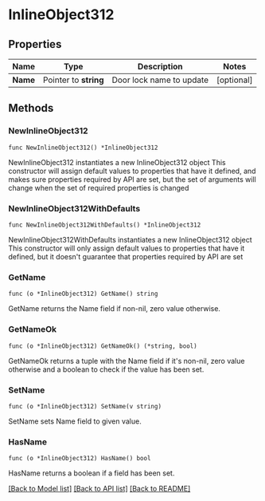 # InlineObject312

## Properties

Name | Type | Description | Notes
------------ | ------------- | ------------- | -------------
**Name** | Pointer to **string** | Door lock name to update | [optional] 

## Methods

### NewInlineObject312

`func NewInlineObject312() *InlineObject312`

NewInlineObject312 instantiates a new InlineObject312 object
This constructor will assign default values to properties that have it defined,
and makes sure properties required by API are set, but the set of arguments
will change when the set of required properties is changed

### NewInlineObject312WithDefaults

`func NewInlineObject312WithDefaults() *InlineObject312`

NewInlineObject312WithDefaults instantiates a new InlineObject312 object
This constructor will only assign default values to properties that have it defined,
but it doesn't guarantee that properties required by API are set

### GetName

`func (o *InlineObject312) GetName() string`

GetName returns the Name field if non-nil, zero value otherwise.

### GetNameOk

`func (o *InlineObject312) GetNameOk() (*string, bool)`

GetNameOk returns a tuple with the Name field if it's non-nil, zero value otherwise
and a boolean to check if the value has been set.

### SetName

`func (o *InlineObject312) SetName(v string)`

SetName sets Name field to given value.

### HasName

`func (o *InlineObject312) HasName() bool`

HasName returns a boolean if a field has been set.


[[Back to Model list]](../README.md#documentation-for-models) [[Back to API list]](../README.md#documentation-for-api-endpoints) [[Back to README]](../README.md)


